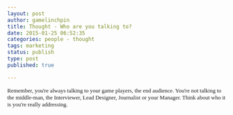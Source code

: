```yaml
---
layout: post
author: gamelinchpin
title: Thought - Who are you talking to?
date: 2015-01-25 06:52:35
categories: people - thought
tags: marketing
status: publish
type: post
published: true

---
```

<span class="Apple-style-span"
style="font-family: Verdana; font-size: 13px;">Remember, you're always talking to your game players, the end audience. You're not talking to the middle-man, the Interviewer, Lead Designer, Journalist or your
Manager. Think about who it is you're really addressing.</span>

